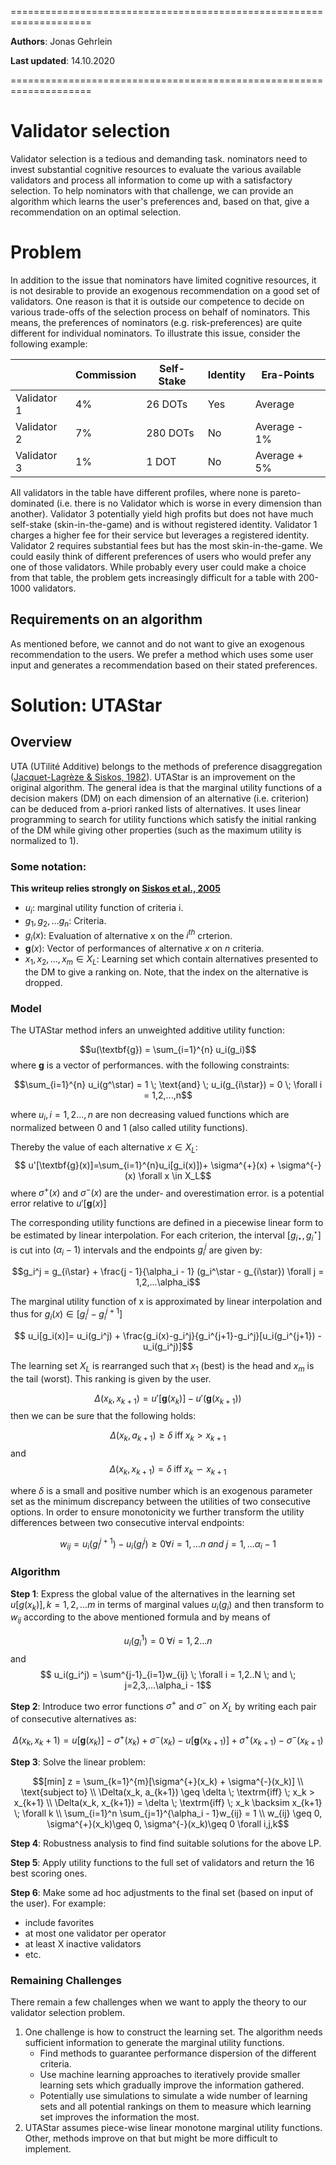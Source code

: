 ====================================================================

**Authors**: Jonas Gehrlein

**Last updated**: 14.10.2020

====================================================================

# Validator selection

Validator selection is a tedious and demanding task. nominators need to invest substantial cognitive resources to evaluate the various available validators and process all information to come up with a satisfactory selection. To help nominators with that challenge, we can provide an algorithm which learns the user's preferences and, based on that, give a recommendation on an optimal selection.

# Problem
In addition to the issue that nominators have limited cognitive resources, it is not desirable to provide an exogenous recommendation on a good set of validators. One reason is that it is outside our competence to decide on various trade-offs of the selection process on behalf of nominators. This means, the preferences of nominators (e.g. risk-preferences) are quite different for individual nominators. To illustrate this issue, consider the following example:

| | Commission | Self-Stake | Identity | Era-Points |
| -------- | -------- | -------- | -------- | -------- |
| Validator 1     | 4%     | 26 DOTs     | Yes | Average |
| Validator 2 | 7% | 280 DOTs | No | Average - 1%|
| Validator 3 | 1% | 1 DOT | No | Average + 5% |

All validators in the table have different profiles, where none is pareto-dominated (i.e. there is no Validator which is worse in every dimension than another). Validator 3 potentially yield high profits but does not have much self-stake (skin-in-the-game) and is without registered identity. Validator 1 charges a higher fee for their service but leverages a registered identity. Validator 2 requires substantial fees but has the most skin-in-the-game. We could easily think of different preferences of users who would prefer any one of those validators. While probably every user could make a choice from that table, the problem gets increasingly difficult for a table with 200-1000 validators.


## Requirements on an algorithm
As mentioned before, we cannot and do not want to give an exogenous recommendation to the users. We prefer a method which uses some user input and generates a recommendation based on their stated preferences.

# Solution: UTAStar

## Overview
UTA (UTilité Additive) belongs to the methods of preference disaggregation ([Jacquet-Lagrèze & Siskos, 1982](https://www.sciencedirect.com/science/article/abs/pii/0377221782901552)). UTAStar is an improvement on the original algorithm. The general idea is that the marginal utility functions of a decision makers (DM) on each dimension of an alternative (i.e. criterion) can be deduced from a-priori ranked lists of alternatives. It uses linear programming to search for utility functions which satisfy the initial ranking of the DM while giving other properties (such as the maximum utility is normalized to 1).

### Some notation:
**This writeup relies strongly on [Siskos et al., 2005](https://www.researchgate.net/publication/226057347_UTA_methods)**
* $u_i$: marginal utility function of criteria i.
* $g_1,g_2,...g_n$: Criteria.
* $g_i(x)$: Evaluation of alternative x on the $i^{th}$ crterion.
* $\textbf{g}(x)$: Vector of performances of alternative $x$ on $n$ criteria.
* $x_1, x_2, ..., x_m \in X_L:$ Learning set which contain alternatives presented to the DM to give a ranking on. Note, that the index on the alternative is dropped.


### Model
The UTAStar method infers an unweighted additive utility function:

$$u(\textbf{g}) = \sum_{i=1}^{n} u_i(g_i)$$ 
where $\textbf{g}$ is a vector of performances. with the following constraints:

$$\sum_{i=1}^{n} u_i(g^\star) = 1 \; \text{and} \; u_i(g_{i\star}) = 0 \; \forall i = 1,2,...,n$$

where $u_i, i=1,2...,n$ are non decreasing valued functions which are normalized between 0 and 1 (also called utility functions).

Thereby the value of each alternative $x \in X_L$:
$$ u'[\textbf{g}(x)]=\sum_{i=1}^{n}u_i[g_i(x)])+ \sigma^{+}(x) + \sigma^{-}(x) \forall x \in X_L$$
where $\sigma^{+}(x)$ and $\sigma^{-}(x)$ are the under- and overestimation error. is a potential error relative to $u'[\textbf{g}(x)]$

The corresponding utility functions are defined in a piecewise linear form to be estimated by linear interpolation. For each criterion, the interval $[g_{i\star}, g_i^\star]$ is cut into $(\alpha_i - 1)$ intervals and the endpoints $g_i^j$ are given by:

$$g_i^j = g_{i\star} + \frac{j - 1}{\alpha_i - 1} (g_i^\star - g_{i\star}) \forall j = 1,2,...\alpha_i$$

The marginal utility function of x is approximated by linear interpolation and thus for $g_i(x) \in [g_i^j - g_i^{j+1}]$

$$ u_i[g_i(x)]= u_i(g_i^j) + \frac{g_i(x)-g_i^j}{g_i^{j+1}-g_i^j}[u_i(g_i^{j+1}) - u_i(g_i^j)]$$

The learning set $X_L$ is rearranged such that $x_1$ (best) is the head and $x_m$ is the tail (worst). This ranking is given by the user.

$$\Delta(x_k, x_{k+1}) = u'[\textbf{g}(x_k)] - u'(\textbf{g}(x_{k+1}))$$
then we can be sure that the following holds:

$$ \Delta(x_k, a_{k+1}) \geq \delta \; \textrm{iff} \; x_k > x_{k+1}$$ and
$$ \Delta(x_k, x_{k+1}) = \delta \; \textrm{iff} \; x_k \backsim x_{k+1}$$ 

where $\delta$ is a small and positive number which is an exogenous parameter set as the minimum discrepancy between the utilities of two consecutive options.
In order to ensure monotonicity we further transform the utility differences between two consecutive interval endpoints:

$$ w_{ij} = u_i(g_i^{j+1}) - u_i(g_i^j) \geq 0 \forall i=1,...n \; and \; j = 1,... \alpha_i -1 $$

### Algorithm
**Step 1**: Express the global value of the alternatives in the learning set $u[g(x_k)], k=1,2,...m$ in terms of marginal values $u_i(g_i)$ and then transform to $w_{ij}$ according to the above mentioned formula and by means of

$$ u_i(g_i^1) = 0 \; \forall i = 1,2...n$$ and
$$ u_i(g_i^j) = \sum^{j-1}_{i=1}w_{ij} \; \forall i = 1,2..N \; and \; j=2,3,...\alpha_i - 1$$

**Step 2**: Introduce two error functions $\sigma^{+}$ and $\sigma^{-}$ on $X_L$ by writing each pair of consecutive alternatives as:

$$\Delta(x_k,x_k+1) = u[\textbf{g}(x_k)] - \sigma^{+}(x_k) + \sigma^{-}(x_k) - u[\textbf{g}(x_{k+1})] + \sigma^{+}(x_{k+1}) - \sigma^{-}(x_{k+1})$$

**Step 3**: Solve the linear problem:

$$[min] z = \sum_{k=1}^{m}[\sigma^{+}(x_k) + \sigma^{-}(x_k)] \\
\text{subject to} \\
\Delta(x_k, a_{k+1}) \geq \delta \; \textrm{iff} \; x_k > x_{k+1} \\ 
\Delta(x_k, x_{k+1}) = \delta \; \textrm{iff} \; x_k \backsim x_{k+1} \; \forall k \\
\sum_{i=1}^n \sum_{j=1}^{\alpha_i - 1}w_{ij} = 1 \\
w_{ij} \geq 0, \sigma^{+}(x_k)\geq 0, \sigma^{-}(x_k)\geq 0 \forall i,j,k$$

**Step 4**: Robustness analysis to find find suitable solutions for the above LP. 

**Step 5**: Apply utility functions to the full set of validators and return the 16 best scoring ones.

**Step 6**: Make some ad hoc adjustments to the final set (based on input of the user). For example:
* include favorites
* at most one validator per operator
* at least X inactive validators
* etc.


### Remaining Challenges
There remain a few challenges when we want to apply the theory to our validator selection problem. 
1) One challenge is how to construct the learning set. The algorithm needs sufficient information to generate the marginal utility functions.
    * Find methods to guarantee performance dispersion of the different criteria.
    * Use machine learning approaches to iteratively provide smaller learning sets which gradually improve the information gathered.
    * Potentially use simulations to simulate a wide number of learning sets and all potential rankings on them to measure which learning set improves the information the most.
2) UTAStar assumes piece-wise linear monotone marginal utility functions. Other, methods improve on that but might be more difficult to implement.


